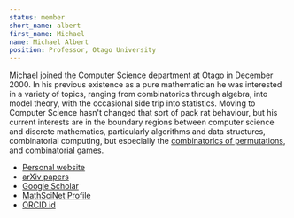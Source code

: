 ```yaml
---
status: member
short_name: albert
first_name: Michael
name: Michael Albert
position: Professor, Otago University
---
```

Michael joined the Computer Science department at Otago in December 2000. In his
previous existence as a pure mathematician he was interested in a variety of
topics, ranging from combinatorics through algebra, into model theory, with the
occasional side trip into statistics. Moving to Computer Science hasn't changed
that sort of pack rat behaviour, but his current interests are in the boundary
regions between computer science and discrete mathematics, particularly
algorithms and data structures, combinatorial computing, but especially the
[combinatorics of permutations](http://www.cs.otago.ac.nz/staffpriv/malbert/permutations.php),
and [combinatorial games](http://www.cs.otago.ac.nz/staffpriv/malbert/games.php).

- [Personal website](http://www.cs.otago.ac.nz/staffpriv/malbert/index.php)
- [arXiv papers](https://arxiv.org/a/albert_m_1.html)
- [Google Scholar](https://scholar.google.is/citations?user=jaWxQwgAAAAJ&hl=en)
- [MathSciNet Profile](https://mathscinet.ams.org/mathscinet/MRAuthorID/1105410)
- [ORCID id](https://orcid.org/0000-0002-4587-1104)